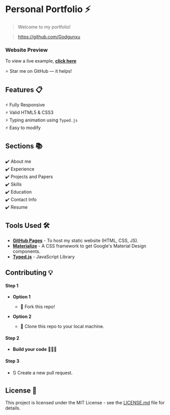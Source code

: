 # Personal Portfolio ⚡️
> Welcome to my portfolio!

> https://github.com/Godgunxu

### Website Preview
To view a live example, **[click here](https://godgunxu.github.io)**

:star: Star me on GitHub — it helps!

## Features 📋
⚡️ Fully Responsive\
⚡️ Valid HTML5 & CSS3\
⚡️ Typing animation using `Typed.js`\
⚡️ Easy to modify

## Sections 📚
✔️ About me\
✔️ Experience\
✔️ Projects and Papers\
✔️ Skills \
✔️ Education\
✔️ Contact Info\
✔️ Resume

## Tools Used 🛠️
* [**GitHub Pages**](https://create-react-app.dev/docs/deployment/#github-pages) - To host my static website (HTML, CSS, JS).
* [**Materialize**](https://materializecss.com/) - A CSS framework to get Google's Material Design components.
* [**Typed.js**](https://mattboldt.com/demos/typed-js/) - JavaScript Library

## Contributing 💡
#### Step 1

- **Option 1**
    - 🍴 Fork this repo!

- **Option 2**
    - 👯 Clone this repo to your local machine.

#### Step 2

- **Build your code** 🔨🔨🔨

#### Step 3

- 🔃 Create a new pull request.

## License 📄
This project is licensed under the MIT License - see the [LICENSE.md](./LICENSE) file for details.
```

